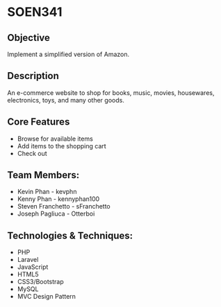 # SOEN341

## Objective
Implement a simplified version of Amazon.

## Description
An e-commerce website to shop for books, music, movies, housewares, electronics, toys, and many other goods.

## Core Features
* Browse for available items
* Add items to the shopping cart
* Check out

## Team Members:
* Kevin Phan - kevphn
* Kenny Phan - kennyphan100
* Steven Franchetto - sFranchetto
* Joseph Pagliuca - Otterboi

## Technologies & Techniques: 
* PHP
* Laravel
* JavaScript
* HTML5
* CSS3/Bootstrap
* MySQL
* MVC Design Pattern
